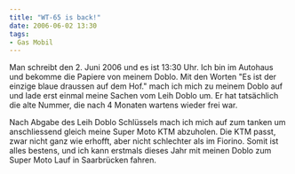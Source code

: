 ```yaml
---
title: "WT-65 is back!"
date: 2006-06-02 13:30
tags: 
- Gas Mobil
---
```

Man schreibt den 2. Juni 2006 und es ist 13:30 Uhr. Ich bin im Autohaus und bekomme die Papiere von meinem Doblo. Mit den Worten "Es ist der einzige blaue draussen auf dem Hof." mach ich mich zu meinem Doblo auf und lade erst einmal meine Sachen vom Leih Doblo um. Er hat tatsächlich die alte Nummer, die nach 4 Monaten wartens wieder frei war.

<!--more-->

Nach Abgabe des Leih Doblo Schlüssels mach ich mich auf zum tanken um anschliessend gleich meine Super Moto KTM abzuholen. Die KTM passt, zwar nicht ganz wie erhofft, aber nicht schlechter als im Fiorino. Somit ist alles bestens, und ich kann erstmals dieses Jahr mit meinen Doblo zum Super Moto Lauf in Saarbrücken fahren. 